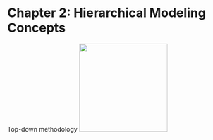 # Chapter 2: Hierarchical Modeling Concepts

Top-down methodology
<img src="https://github.com/HaiHoangCN/Advanced_Verilog_HDL/assets/51068749/feb6cf62-1c6d-42c5-a016-2126d713c74c" height="200">

```verilog

```
